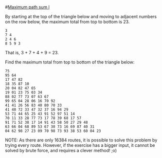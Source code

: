 #[Maximum path sum l](https://projecteuler.net/problem=18)

By starting at the top of the triangle below and moving to adjacent numbers on the row below, the maximum total from top to bottom is 23.

	3
	7 4
	2 4 6
	8 5 9 3

That is, 3 + 7 + 4 + 9 = 23.

Find the maximum total from top to bottom of the triangle below:

	75
	95 64
	17 47 82
	18 35 87 10
	20 04 82 47 65
	19 01 23 75 03 34
	88 02 77 73 07 63 67
	99 65 04 28 06 16 70 92
	41 41 26 56 83 40 80 70 33
	41 48 72 33 47 32 37 16 94 29
	53 71 44 65 25 43 91 52 97 51 14
	70 11 33 28 77 73 17 78 39 68 17 57
	91 71 52 38 17 14 91 43 58 50 27 29 48
	63 66 04 68 89 53 67 30 73 16 69 87 40 31
	04 62 98 27 23 09 70 98 73 93 38 53 60 04 23

NOTE: As there are only 16384 routes, it is possible to solve this problem by trying every route. However, if the exercise has a bigger input, it cannot be solved by brute force, and requires a clever method! ;o)
